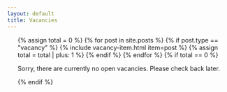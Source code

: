```yaml
---
layout: default
title: Vacancies
---
```


<ul class="news list-unstyled">
{% assign total = 0 %}
{% for post in site.posts %}
    {% if post.type == "vacancy" %}
        {% include vacancy-item.html item=post %}
        {% assign total = total | plus: 1 %}
    {% endif %}
{% endfor %}
{% if total == 0 %}
    <p>Sorry, there are currently no open vacancies. Please check back later.</p>
{% endif %}
</ul>